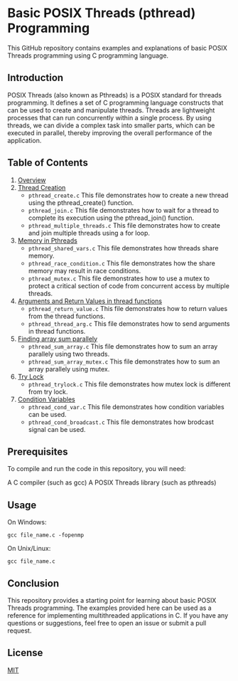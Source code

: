 # Basic POSIX Threads (pthread) Programming

This GitHub repository contains examples and explanations of basic POSIX Threads programming using C programming language.

## Introduction

POSIX Threads (also known as Pthreads) is a POSIX standard for threads programming. It defines a set of C programming language constructs that can be used to create and manipulate threads. Threads are lightweight processes that can run concurrently within a single process. By using threads, we can divide a complex task into smaller parts, which can be executed in parallel, thereby improving the overall performance of the application.

## Table of Contents

1. [Overview](https://github.com/japnitahuja/POSIX-Threads/blob/main/Guide/overview.md)
2. [Thread Creation](https://github.com/japnitahuja/POSIX-Threads/blob/main/Guide/threadcreation.md)
   - `pthread_create.c` This file demonstrates how to create a new thread using the pthread_create() function.
   - `pthread_join.c` This file demonstrates how to wait for a thread to complete its execution using the pthread_join() function.
   - `pthread_multiple_threads.c` This file demonstrates how to create and join multiple threads using a for loop.
3. [Memory in Pthreads](https://github.com/japnitahuja/POSIX-Threads/blob/main/Guide/sharedmemory.md)
   - `pthread_shared_vars.c` This file demonstrates how threads share memory.
   - `pthread_race_condition.c` This file demonstrates how the share memory may result in race conditions.
   - `pthread_mutex.c` This file demonstrates how to use a mutex to protect a critical section of code from concurrent access by multiple threads.
4. [Arguments and Return Values in thread functions]()
   - `pthread_return_value.c` This file demonstrates how to return values from the thread functions. <br />
   - `pthread_thread_arg.c` This file demonstrates how to send arguments in thread functions. <br />
5. [Finding array sum parallely]()
   - `pthread_sum_array.c` This file demonstrates how to sum an array parallely using two threads. <br />
   - `pthread_sum_array_mutex.c` This file demonstrates how to sum an array parallely using mutex. <br />
6. [Try Lock]()
   - `pthread_trylock.c` This file demonstrates how mutex lock is different from try lock. <br />
7. [Condition Variables]()
   - `pthread_cond_var.c` This file demonstrates how condition variables can be used. <br />
   - `pthread_cond_broadcast.c` This file demonstrates how brodcast signal can be used. <br />

## Prerequisites

To compile and run the code in this repository, you will need:

A C compiler (such as gcc)
A POSIX Threads library (such as pthreads)

## Usage

On Windows:

```
gcc file_name.c -fopenmp
```

On Unix/Linux:

```
gcc file_name.c
```

## Conclusion

This repository provides a starting point for learning about basic POSIX Threads programming. The examples provided here can be used as a reference for implementing multithreaded applications in C. If you have any questions or suggestions, feel free to open an issue or submit a pull request.

## License

[MIT](https://choosealicense.com/licenses/mit/)
